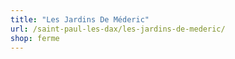 ```yaml
---
title: "Les Jardins De Méderic"
url: /saint-paul-les-dax/les-jardins-de-mederic/
shop: ferme
---
```

